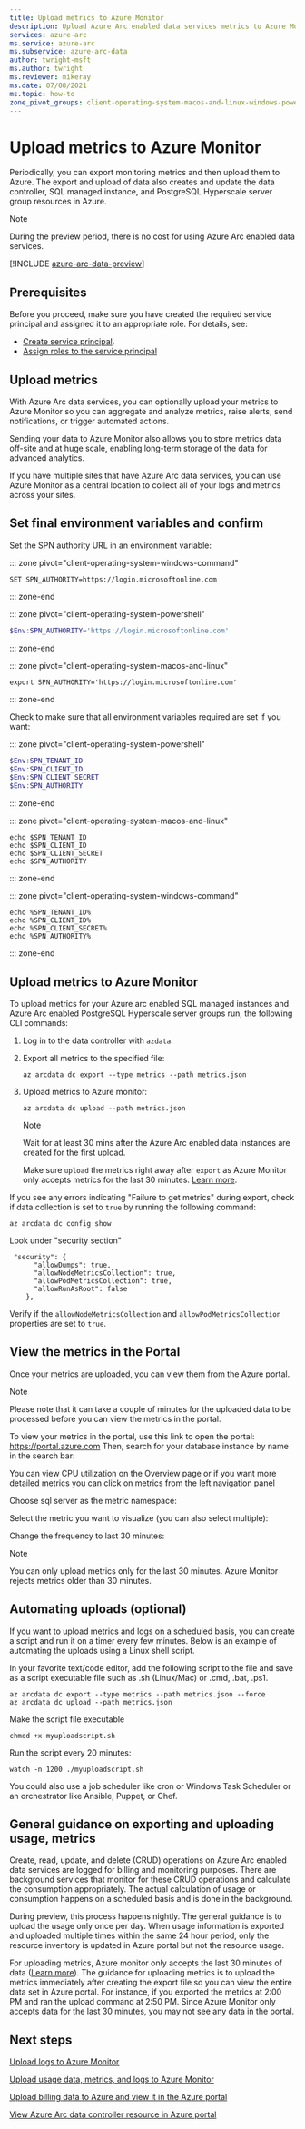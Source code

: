 ```yaml
---
title: Upload metrics to Azure Monitor
description: Upload Azure Arc enabled data services metrics to Azure Monitor
services: azure-arc
ms.service: azure-arc
ms.subservice: azure-arc-data
author: twright-msft
ms.author: twright
ms.reviewer: mikeray
ms.date: 07/08/2021
ms.topic: how-to
zone_pivot_groups: client-operating-system-macos-and-linux-windows-powershell
---
```


# Upload metrics to Azure Monitor

Periodically, you can export monitoring metrics and then upload them to Azure. The export and upload of data also creates and update the data controller, SQL managed instance, and PostgreSQL Hyperscale server group resources in Azure.

> [!NOTE] 
> During the preview period, there is no cost for using Azure Arc enabled data services.

[!INCLUDE [azure-arc-data-preview](../../../includes/azure-arc-data-preview.md)]

## Prerequisites

Before you proceed, make sure you have created the required service principal and assigned it to an appropriate role. For details, see:
* [Create service principal](upload-metrics-and-logs-to-azure-monitor.md#create-service-principal).
* [Assign roles to the service principal](upload-metrics-and-logs-to-azure-monitor.md#assign-roles-to-the-service-principal)

## Upload metrics

With Azure Arc data services, you can optionally upload your metrics to Azure Monitor so you can aggregate and analyze metrics, raise alerts, send notifications, or trigger automated actions. 

Sending your data to Azure Monitor also allows you to store metrics data off-site and at huge scale, enabling long-term storage of the data for advanced analytics.

If you have multiple sites that have Azure Arc data services, you can use Azure Monitor as a central location to collect all of your logs and metrics across your sites.

## Set final environment variables and confirm

Set the SPN authority URL in an environment variable:

::: zone pivot="client-operating-system-windows-command"

```console
SET SPN_AUTHORITY=https://login.microsoftonline.com
```

::: zone-end

::: zone pivot="client-operating-system-powershell"

```PowerShell
$Env:SPN_AUTHORITY='https://login.microsoftonline.com'
```

::: zone-end

::: zone pivot="client-operating-system-macos-and-linux"

```console
export SPN_AUTHORITY='https://login.microsoftonline.com'
```

::: zone-end

Check to make sure that all environment variables required are set if you want:


::: zone pivot="client-operating-system-powershell"

```PowerShell
$Env:SPN_TENANT_ID
$Env:SPN_CLIENT_ID
$Env:SPN_CLIENT_SECRET
$Env:SPN_AUTHORITY
```


::: zone-end

::: zone pivot="client-operating-system-macos-and-linux"

```console
echo $SPN_TENANT_ID
echo $SPN_CLIENT_ID
echo $SPN_CLIENT_SECRET
echo $SPN_AUTHORITY
```

::: zone-end

::: zone pivot="client-operating-system-windows-command"

```console
echo %SPN_TENANT_ID%
echo %SPN_CLIENT_ID%
echo %SPN_CLIENT_SECRET%
echo %SPN_AUTHORITY%
```

::: zone-end

## Upload metrics to Azure Monitor

To upload metrics for your Azure arc enabled SQL managed instances and Azure Arc enabled PostgreSQL Hyperscale server groups run, the following CLI commands:

1. Log in to the data controller with `azdata`.
 
1. Export all metrics to the specified file:

   ```console
   az arcdata dc export --type metrics --path metrics.json
   ```

2. Upload metrics to Azure monitor:

   ```console
   az arcdata dc upload --path metrics.json
   ```

   >[!NOTE]
   >Wait for at least 30 mins after the Azure Arc enabled data instances are created for the first upload.
   >
   >Make sure `upload` the metrics right away after `export` as Azure Monitor only accepts metrics for the last 30 minutes. [Learn more](../../azure-monitor/essentials/metrics-store-custom-rest-api.md#troubleshooting).


If you see any errors indicating "Failure to get metrics" during export, check if data collection is set to `true` by running the following command:

```azurecli
az arcdata dc config show
```

Look under "security section"

```output
 "security": {
      "allowDumps": true,
      "allowNodeMetricsCollection": true,
      "allowPodMetricsCollection": true,
      "allowRunAsRoot": false
    },
```

Verify if the `allowNodeMetricsCollection` and `allowPodMetricsCollection` properties are set to `true`.

## View the metrics in the Portal

Once your metrics are uploaded, you can view them from the Azure portal.
> [!NOTE]
> Please note that it can take a couple of minutes for the uploaded data to be processed before you can view the metrics in the portal.


To view your metrics in the portal, use this link to open the portal: <https://portal.azure.com>
Then, search for your database instance by name in the search bar:

You can view CPU utilization on the Overview page or if you want more detailed metrics you can click on metrics from the left navigation panel

Choose sql server as the metric namespace:

Select the metric you want to visualize (you can also select multiple):

Change the frequency to last 30 minutes:

> [!NOTE]
> You can only upload metrics only for the last 30 minutes. Azure Monitor rejects metrics older than 30 minutes.

## Automating uploads (optional)

If you want to upload metrics and logs on a scheduled basis, you can create a script and run it on a timer every few minutes. Below is an example of automating the uploads using a Linux shell script.

In your favorite text/code editor, add the following script to the file and save as a script executable file such as .sh (Linux/Mac) or .cmd, .bat, .ps1.

```azurecli
az arcdata dc export --type metrics --path metrics.json --force
az arcdata dc upload --path metrics.json
```

Make the script file executable

```console
chmod +x myuploadscript.sh
```

Run the script every 20 minutes:

```console
watch -n 1200 ./myuploadscript.sh
```

You could also use a job scheduler like cron or Windows Task Scheduler or an orchestrator like Ansible, Puppet, or Chef.

## General guidance on exporting and uploading usage, metrics

Create, read, update, and delete (CRUD) operations on Azure Arc enabled data services are logged for billing and monitoring purposes. There are background services that monitor for these CRUD operations and calculate the consumption appropriately. The actual calculation of usage or consumption happens on a scheduled basis and is done in the background. 

During preview, this process happens nightly. The general guidance is to upload the usage only once per day. When usage information is exported and uploaded multiple times within the same 24 hour period, only the resource inventory is updated in Azure portal but not the resource usage.

For uploading metrics, Azure monitor only accepts the last 30 minutes of data ([Learn more](../../azure-monitor/essentials/metrics-store-custom-rest-api.md#troubleshooting)). The guidance for uploading metrics is to upload the metrics immediately after creating the export file so you can view the entire data set in Azure portal. For instance, if you exported the metrics at 2:00 PM and ran the upload command at 2:50 PM. Since Azure Monitor only accepts data for the last 30 minutes, you may not see any data in the portal. 

## Next steps

[Upload logs to Azure Monitor](upload-logs.md)

[Upload usage data, metrics, and logs to Azure Monitor](upload-usage-data.md)

[Upload billing data to Azure and view it in the Azure portal](view-billing-data-in-azure.md)

[View Azure Arc data controller resource in Azure portal](view-data-controller-in-azure-portal.md)
